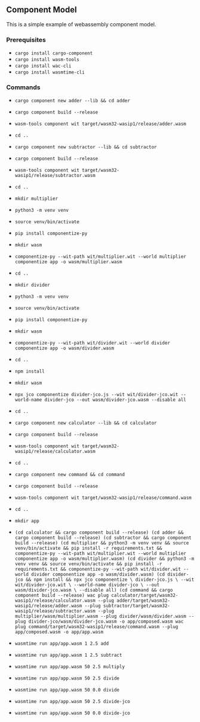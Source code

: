 ## Component Model

This is a simple example of webassembly component model.

### Prerequisites

- `cargo install cargo-component`
- `cargo install wasm-tools`
- `cargo install wac-cli`
- `cargo install wasmtime-cli`

### Commands

- `cargo component new adder --lib && cd adder`
- `cargo component build --release`
- `wasm-tools component wit target/wasm32-wasip1/release/adder.wasm`

- `cd ..`

- `cargo component new subtractor --lib && cd subtractor`
- `cargo component build --release`
- `wasm-tools component wit target/wasm32-wasip1/release/subtractor.wasm`

- `cd ..`

- `mkdir multiplier`
- `python3 -m venv venv`
- `source venv/bin/activate`
- `pip install componentize-py`
- `mkdir wasm`
- `componentize-py --wit-path wit/multiplier.wit --world multiplier componentize app -o wasm/multiplier.wasm`

- `cd ..`

- `mkdir divider`
- `python3 -m venv venv`
- `source venv/bin/activate`
- `pip install componentize-py`
- `mkdir wasm`
- `componentize-py --wit-path wit/divider.wit --world divider componentize app -o wasm/divider.wasm`

- `cd ..`

- `npm install`
- `mkdir wasm`
- `npx jco componentize divider-jco.js --wit wit/divider-jco.wit --world-name divider-jco --out wasm/divider-jco.wasm --disable all`

- `cd ..`

- `cargo component new calculator --lib && cd calculator`
- `cargo component build --release`
- `wasm-tools component wit target/wasm32-wasip1/release/calculator.wasm`

- `cd ..`

- `cargo component new command && cd command`
- `cargo component build --release`
- `wasm-tools component wit target/wasm32-wasip1/release/command.wasm`

- `cd ..`

- `mkdir app`

- `(cd calculator && cargo component build --release)
(cd adder && cargo component build --release)
(cd subtractor && cargo component build --release)
(cd multiplier && python3 -m venv venv && source venv/bin/activate && pip install -r requirements.txt && componentize-py --wit-path wit/multiplier.wit --world multiplier componentize app -o wasm/multiplier.wasm)
(cd divider && python3 -m venv venv && source venv/bin/activate && pip install -r requirements.txt && componentize-py --wit-path wit/divider.wit --world divider componentize app -o wasm/divider.wasm)
(cd divider-jco && npm install && npx jco componentize \
    divider-jco.js \
    --wit wit/divider-jco.wit \
    --world-name divider-jco \
    --out wasm/divider-jco.wasm \
    --disable all)
(cd command && cargo component build --release)
wac plug calculator/target/wasm32-wasip1/release/calculator.wasm --plug adder/target/wasm32-wasip1/release/adder.wasm --plug subtractor/target/wasm32-wasip1/release/subtractor.wasm --plug multiplier/wasm/multiplier.wasm --plug divider/wasm/divider.wasm --plug divider-jco/wasm/divider-jco.wasm -o app/composed.wasm
wac plug command/target/wasm32-wasip1/release/command.wasm --plug app/composed.wasm -o app/app.wasm`

- `wasmtime run app/app.wasm 1 2.5 add`
- `wasmtime run app/app.wasm 1 2.5 subtract`
- `wasmtime run app/app.wasm 50 2.5 multiply`
- `wasmtime run app/app.wasm 50 2.5 divide`
- `wasmtime run app/app.wasm 50 0.0 divide`
- `wasmtime run app/app.wasm 50 2.5 divide-jco`
- `wasmtime run app/app.wasm 50 0.0 divide-jco`
